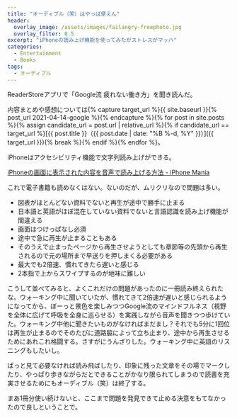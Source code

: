 ```yaml
---
title: "オーディブル（笑）はやっぱ使えん"
header:
  overlay_image: /assets/images/failangry-freephoto.jpg
  overlay_filter: 0.5
excerpt: "iPhoneの読み上げ機能を使ってみたがストレスがマッハ"
categories:
  - Entertainment
  - Books
tags:
  - オーディブル
---
```


ReaderStoreアプリで「Google流 疲れない働き方」を聞き読んだ。

内容まとめや感想については{% capture target_url %}{{ site.baseurl }}{% post_url 2021-04-14-google %}{% endcapture %}{% for post in site.posts %}{% assign candidate_url = post.url | relative_url %}{% if candidate_url == target_url %}[{{ post.title }}（{{ post.date | date: "%B %-d, %Y" }}）]({{ target_url }}){% break %}{% endif %}{% endfor %}。

iPhoneはアクセシビリティ機能で文字列読み上げができる。

[iPhoneの画面に表示された内容を音声で読み上げる方法 - iPhone Mania](https://iphone-mania.jp/manual/convenient-150591/)

これで電子書籍も読めなくはない。ないのだが、ムリクリなので問題は多い。

- 図表がほとんどない資料でないと再生が途中で勝手に止まる
- 日本語と英語がほぼ混在していない資料でないと言語認識を読み上げ機能が間違える
- 画面はつけっぱなし必須
- 途中で急に再生が止まることもある
- そのうえで止まったページから再生させようとしても章節等の先頭から再生されるので元の場所まで早送りを押しまくる必要がある
- 最大でも2倍速、慣れてきたら遅いと感じる
- 2本指で上からスワイプするのが地味に難しい

こうして並べてみると、よくこれだけの問題があったのに一冊読み終えられたな。ウォーキング中に聞いていたが、慣れてきて2倍速が遅いと感じられるようになってから、ぼーっと景色を楽しみつつGoogle流のマインドフルネス（視野を全体に広げて呼吸を全身に巡らせる）を実践しながら音声を聞きつつ歩けていた。ウォーキング中他に聞きたいものがなければまだまし？それでも5分に1回位は再生が止まるのでそのたびに道路脇によって立ち止まり、途中から再生させるためにあれこれ格闘する。さすがにうんざりした。ウォーキング中に英語のリスニングもしたいし。

ぱっと見て必要なければ読み飛ばしたり、印象に残った文章をその場でマークしたり、やっぱり歩きながらだとできることがかなり限られてしまうので読書を充実させるためにもオーディブル（笑）は終了する。

まあ1冊分使い続けないと、ここまで問題を発見できて止める決意をもてなかったので良しということで。
